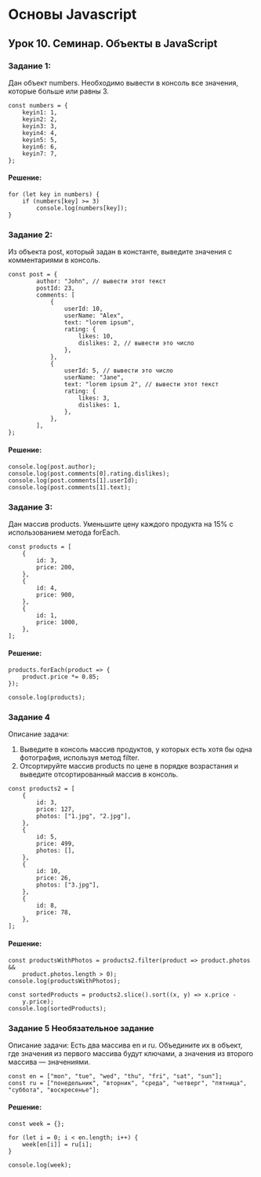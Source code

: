 # Основы Javascript
## Урок 10. Семинар. Объекты в JavaScript

### Задание 1:

Дан объект numbers. Необходимо вывести в консоль все значения,
которые больше или равны 3.

```
const numbers = {
    keyin1: 1,
    keyin2: 2,
    keyin3: 3,
    keyin4: 4,
    keyin5: 5,
    keyin6: 6,
    keyin7: 7,
};
```

#### Решение:

```
for (let key in numbers) {
    if (numbers[key] >= 3)
        console.log(numbers[key]);
}
```

### Задание 2:

Из объекта post, который задан в константе, выведите значения с
комментариями в консоль.

```
const post = {
        author: "John", // вывести этот текст
        postId: 23,
        comments: [
            {
                userId: 10,
                userName: "Alex",
                text: "lorem ipsum",
                rating: {
                    likes: 10,
                    dislikes: 2, // вывести это число
                },
            },
            {
                userId: 5, // вывести это число
                userName: "Jane",
                text: "lorem ipsum 2", // вывести этот текст
                rating: {
                    likes: 3,
                    dislikes: 1,
                },
            },
        ],
};
```

#### Решение:

```
console.log(post.author);
console.log(post.comments[0].rating.dislikes);
console.log(post.comments[1].userId);
console.log(post.comments[1].text);
```

### Задание 3:

Дан массив products. Уменьшите цену каждого продукта на 15% с
использованием метода forEach.

```
const products = [
    {
        id: 3,
        price: 200,
    },
    {
        id: 4,
        price: 900,
    },
    {
        id: 1,
        price: 1000,
    },
];
```

#### Решение:

```
products.forEach(product => {
    product.price *= 0.85;
});

console.log(products);
```

### Задание 4

Описание задачи:

1. Выведите в консоль массив продуктов, у которых есть хотя бы одна
фотография, используя метод filter.
2. Отсортируйте массив products по цене в порядке возрастания и выведите
отсортированный массив в консоль.

```
const products2 = [
    {
        id: 3,
        price: 127,
        photos: ["1.jpg", "2.jpg"],
    },
    {
        id: 5,
        price: 499,
        photos: [],
    },
    {
        id: 10,
        price: 26,
        photos: ["3.jpg"],
    },
    {
        id: 8,
        price: 78,
    },
];
```

#### Решение:

```
const productsWithPhotos = products2.filter(product => product.photos &&
    product.photos.length > 0);
console.log(productsWithPhotos);

const sortedProducts = products2.slice().sort((x, y) => x.price -
    y.price);
console.log(sortedProducts);

```

### Задание 5 Необязательное задание

Описание задачи: Есть два массива en и ru. Объедините их в объект, где значения из
первого массива будут ключами, а значения из второго массива — значениями.

```
const en = ["mon", "tue", "wed", "thu", "fri", "sat", "sun"];
const ru = ["понедельник", "вторник", "среда", "четверг", "пятница",
"суббота", "воскресенье"];
```

#### Решение:

```
const week = {};

for (let i = 0; i < en.length; i++) {
    week[en[i]] = ru[i];
}

console.log(week);
```
